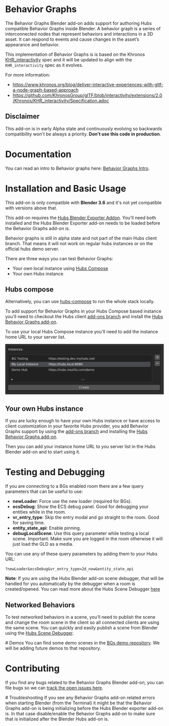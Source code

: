 # Behavior Graphs
The Behavior Graphs Blender add-on adds support for authoring Hubs compatible Behavior Graphs inside Blender. A behavior graph is a series of interconnected nodes that represent behaviors and interactions in a 3D asset. It can respond to events and cause changes in the asset’s appearance and behavior. 

This implementation of Behavior Graphs is is based on the Khronos [KHR_interactivity](https://github.com/KhronosGroup/glTF/blob/interactivity/extensions/2.0/Khronos/KHR_interactivity/Specification.adoc) spec and it will be updated to align with the `KHR_interactivity` spec as it evolves. 

For more information:
- https://www.khronos.org/blog/deliver-interactive-experiences-with-gltf-a-node-graph-based-approach
- https://github.com/KhronosGroup/glTF/blob/interactivity/extensions/2.0/Khronos/KHR_interactivity/Specification.adoc

## Disclaimer

This add-on is in early Alpha state and continuously evolving so backwards compatibility won't be always a priority.  **Don't use this code in production**.

# Documentation
You can read an intro to Behavior graphs here: [Behavior Graphs Intro](docs/intro-behavior-graphs.md).

# Installation and Basic Usage
This add-on is only compatible with **Blender 3.6** and it's not yet compatible with versions above that.

This add-on requires the [Hubs Blender Exporter Addon](https://github.com/Hubs-Foundation/hubs-blender-exporter). You'll need both installed and the Hubs Blender Exporter add-on needs to be loaded before the Behavior Graphs add-on is.

Behavior graphs is still in alpha state and not part of the main Hubs client branch. That means it will not work on regular hubs instances or on the official hubs demo server. 

There are three ways you can test Behavior Graphs:
- Your own local instance using [Hubs Compose](https://github.com/Hubs-Foundation/hubs-compose/)
- Your own Hubs instance

## Hubs compose
Alternatively, you can use [hubs-compose](https://github.com/Hubs-Foundation/hubs-compose/) to run the whole stack locally. 

To add support for Behavior Graphs in your Hubs Compose based instance you'll need to checkout the Hubs client [add-ons branch](https://github.com/Hubs-Foundation/hubs/tree/addons) and install the [Hubs Behavior Graphs add-on](https://github.com/Hubs-Foundation/hubs-behavior-graphs-addon/).

To use your local Hubs Compose instance you'll need to add the instance home URL to your server list.

![Testing instance](/docs/img/intro-hubs-compose-instance.png)

## Your own Hubs instance
If you are lucky enough to have your own Hubs instance or have access to client customization in your favorite Hubs provider, you add Behavior Graphs support by using the [add-ons branch](https://github.com/Hubs-Foundation/hubs/tree/addons) and installing the [Hubs Behavior Graphs add-on](https://github.com/Hubs-Foundation/hubs-behavior-graphs-addon/).

Then you can add your instance home URL to you server list in the Hubs Blender add-on and to start using it.

# Testing and Debugging
If you are connecting to a BGs enabled room there are a few query parameters that can be useful to use:
  + **newLoader**: Force use the new loader (required for BGs).
  + **ecsDebug**: Show the ECS debug panel. Good for debugging your entities while in the room.
  + **vr_entry_type**: Skip the entry modal and go straight to the room. Good for saving time.
  + **entity_state_api**: Enable pinning.
  + **debugLocalScene**: Use this query parameter while testing a local scene. Important: Make sure you are logged in the room otherwise it will just load the GLD as a media.

You can use any of these query parameters by adding them to your Hubs URL:
```
?newLoader&ecsDebug&vr_entry_type=2d_now&entity_state_api
```

**Note**: If you are using the Hubs Blender add-on scene debugger, that will be handled for you automatically by the debugger when a room is created/opened. You can read more about the Hubs Scene Debugger [here](https://github.com/Hubs-Foundation/hubs-blender-exporter/wiki/Hubs-scene-debugger)

## Networked Behaviors
To test networked behaviors in a scene, you'll need to publish the scene and change the room scene in the client so all connected clients are using the same scene. You can quickly and easily publish a scene from Blender using the [Hubs Scene Debugger](https://github.com/Hubs-Foundation/hubs-blender-exporter/wiki/Hubs-scene-debugger).

# Demos
You can find some demo scenes in the [BGs demo repository](https://github.com/Hubs-Foundation/blender-behavior-graph-examples). We will be adding future demos to that repository.

# Contributing
If you find any bugs related to the Behavior Graphs Blender add-on, you can file bugs so we can [track the open issues here](https://github.com/Hubs-Foundation/blender-gltf-behavior-graph/issues).

# Troubleshooting
If you see any Behavior Graphs add-on related errors when starting Blender (from the Terminal) it might be that the Behavior Graphs add-on is being initializing before the Hubs Blender exporter add-on is. In that case disable/enable the Behavior Graphs add-on to make sure that is initialized after the Blender Hubs add-on is.
